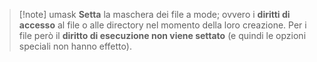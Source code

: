 >[!note] umask
>**Setta** la maschera dei file a mode; ovvero i **diritti di accesso** al file o alle directory nel momento della loro creazione. Per i file però il **diritto di esecuzione non viene settato** (e quindi le opzioni speciali non hanno effetto).
>
>